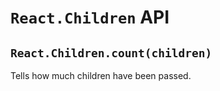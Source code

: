 # `React.Children` API

## `React.Children.count(children)`

Tells how much children have been passed. 

